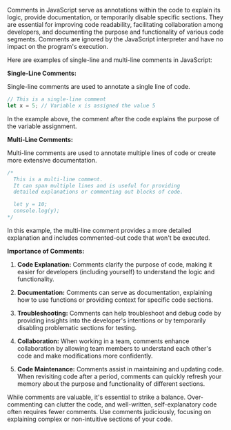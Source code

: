 Comments in JavaScript serve as annotations within the code to explain its logic, provide documentation, or temporarily disable specific sections. They are essential for improving code readability, facilitating collaboration among developers, and documenting the purpose and functionality of various code segments. Comments are ignored by the JavaScript interpreter and have no impact on the program's execution.

Here are examples of single-line and multi-line comments in JavaScript:

**Single-Line Comments:**

Single-line comments are used to annotate a single line of code.

```javascript
// This is a single-line comment
let x = 5; // Variable x is assigned the value 5
```

In the example above, the comment after the code explains the purpose of the variable assignment.

**Multi-Line Comments:**

Multi-line comments are used to annotate multiple lines of code or create more extensive documentation.

```javascript
/*
  This is a multi-line comment.
  It can span multiple lines and is useful for providing
  detailed explanations or commenting out blocks of code.

  let y = 10;
  console.log(y);
*/
```

In this example, the multi-line comment provides a more detailed explanation and includes commented-out code that won't be executed.

**Importance of Comments:**

1. **Code Explanation:** Comments clarify the purpose of code, making it easier for developers (including yourself) to understand the logic and functionality.

2. **Documentation:** Comments can serve as documentation, explaining how to use functions or providing context for specific code sections.

3. **Troubleshooting:** Comments can help troubleshoot and debug code by providing insights into the developer's intentions or by temporarily disabling problematic sections for testing.

4. **Collaboration:** When working in a team, comments enhance collaboration by allowing team members to understand each other's code and make modifications more confidently.

5. **Code Maintenance:** Comments assist in maintaining and updating code. When revisiting code after a period, comments can quickly refresh your memory about the purpose and functionality of different sections.

While comments are valuable, it's essential to strike a balance. Over-commenting can clutter the code, and well-written, self-explanatory code often requires fewer comments. Use comments judiciously, focusing on explaining complex or non-intuitive sections of your code.
